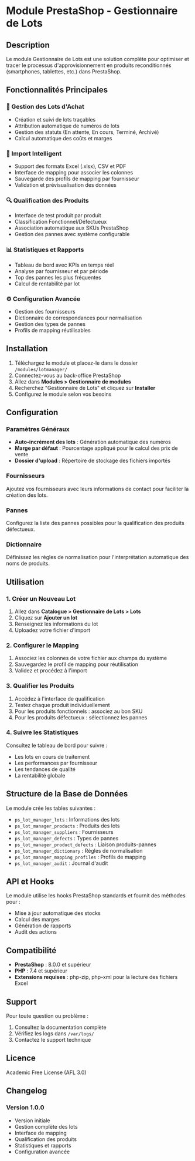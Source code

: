 # Module PrestaShop - Gestionnaire de Lots

## Description

Le module Gestionnaire de Lots est une solution complète pour optimiser et tracer le processus d'approvisionnement en produits reconditionnés (smartphones, tablettes, etc.) dans PrestaShop.

## Fonctionnalités Principales

### 🎯 Gestion des Lots d'Achat
- Création et suivi de lots traçables
- Attribution automatique de numéros de lots
- Gestion des statuts (En attente, En cours, Terminé, Archivé)
- Calcul automatique des coûts et marges

### 📁 Import Intelligent
- Support des formats Excel (.xlsx), CSV et PDF
- Interface de mapping pour associer les colonnes
- Sauvegarde des profils de mapping par fournisseur
- Validation et prévisualisation des données
 
### 🔍 Qualification des Produits
- Interface de test produit par produit
- Classification Fonctionnel/Défectueux
- Association automatique aux SKUs PrestaShop
- Gestion des pannes avec système configurable

### 📊 Statistiques et Rapports
- Tableau de bord avec KPIs en temps réel
- Analyse par fournisseur et par période
- Top des pannes les plus fréquentes
- Calcul de rentabilité par lot

### ⚙️ Configuration Avancée
- Gestion des fournisseurs
- Dictionnaire de correspondances pour normalisation
- Gestion des types de pannes
- Profils de mapping réutilisables

## Installation

1. Téléchargez le module et placez-le dans le dossier `/modules/lotmanager/`
2. Connectez-vous au back-office PrestaShop
3. Allez dans **Modules > Gestionnaire de modules**
4. Recherchez "Gestionnaire de Lots" et cliquez sur **Installer**
5. Configurez le module selon vos besoins

## Configuration

### Paramètres Généraux
- **Auto-incrément des lots** : Génération automatique des numéros
- **Marge par défaut** : Pourcentage appliqué pour le calcul des prix de vente
- **Dossier d'upload** : Répertoire de stockage des fichiers importés

### Fournisseurs
Ajoutez vos fournisseurs avec leurs informations de contact pour faciliter la création des lots.

### Pannes
Configurez la liste des pannes possibles pour la qualification des produits défectueux.

### Dictionnaire
Définissez les règles de normalisation pour l'interprétation automatique des noms de produits.

## Utilisation

### 1. Créer un Nouveau Lot
1. Allez dans **Catalogue > Gestionnaire de Lots > Lots**
2. Cliquez sur **Ajouter un lot**
3. Renseignez les informations du lot
4. Uploadez votre fichier d'import

### 2. Configurer le Mapping
1. Associez les colonnes de votre fichier aux champs du système
2. Sauvegardez le profil de mapping pour réutilisation
3. Validez et procédez à l'import

### 3. Qualifier les Produits
1. Accédez à l'interface de qualification
2. Testez chaque produit individuellement
3. Pour les produits fonctionnels : associez au bon SKU
4. Pour les produits défectueux : sélectionnez les pannes

### 4. Suivre les Statistiques
Consultez le tableau de bord pour suivre :
- Les lots en cours de traitement
- Les performances par fournisseur
- Les tendances de qualité
- La rentabilité globale

## Structure de la Base de Données

Le module crée les tables suivantes :
- `ps_lot_manager_lots` : Informations des lots
- `ps_lot_manager_products` : Produits des lots
- `ps_lot_manager_suppliers` : Fournisseurs
- `ps_lot_manager_defects` : Types de pannes
- `ps_lot_manager_product_defects` : Liaison produits-pannes
- `ps_lot_manager_dictionary` : Règles de normalisation
- `ps_lot_manager_mapping_profiles` : Profils de mapping
- `ps_lot_manager_audit` : Journal d'audit

## API et Hooks

Le module utilise les hooks PrestaShop standards et fournit des méthodes pour :
- Mise à jour automatique des stocks
- Calcul des marges
- Génération de rapports
- Audit des actions

## Compatibilité

- **PrestaShop** : 8.0.0 et supérieur
- **PHP** : 7.4 et supérieur
- **Extensions requises** : php-zip, php-xml pour la lecture des fichiers Excel

## Support

Pour toute question ou problème :
1. Consultez la documentation complète
2. Vérifiez les logs dans `/var/logs/`
3. Contactez le support technique

## Licence

Academic Free License (AFL 3.0)

## Changelog

### Version 1.0.0
- Version initiale
- Gestion complète des lots
- Interface de mapping
- Qualification des produits
- Statistiques et rapports
- Configuration avancée